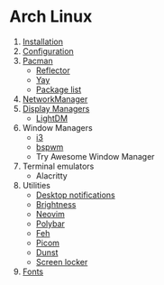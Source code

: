 # Arch Linux

1. [Installation](Installation/index)
2. [Configuration](configuration/index)
3. [Pacman](Pacman/index)
    - [Reflector](Pacman/Reflector)
    - [Yay](Pacman/Yay)
    - [Package list](Pacman/package-list)
4. [NetworkManager](network-manager)
5. [Display Managers](display-managers)
    - [LightDM](display-managers/lightdm#LightDM)
6. Window Managers
    - [i3](window-manager/i3)
    - [bspwm](window-manager/bspwm)
    - Try Awesome Window Manager
7. Terminal emulators
    - Alacritty
8. Utilities
    - [Desktop notifications](utilities/desktop-notifications)
    - [Brightness](utilities/brightness)
    - [Neovim](utilities/neovim)
    - [Polybar](utilities/polybar)
    - [Feh](utilities/feh)
    - [Picom](utilities/picom)
    - [Dunst](utilities/dunst)
    - [Screen locker](utilities/screen-locker)
9. [Fonts](fonts)
